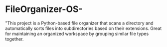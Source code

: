# FileOrganizer-OS-
"This project is a Python-based file organizer that scans a directory and automatically sorts files into subdirectories based on their extensions. Great for maintaining an organized workspace by grouping similar file types together.
